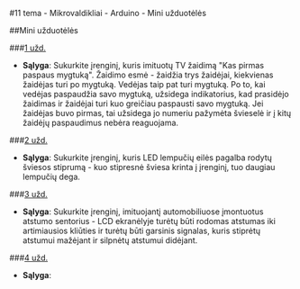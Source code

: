﻿#11 tema - Mikrovaldikliai - Arduino - Mini užduotėlės

##Mini užduotėlės

###[1 užd.](https://github.com/niku-live/jpvs2015/tree/master/11%20tema%20-%2Micro%20-%20Arduino/Mini%20Problems/Vol11Ex1/)
- **Sąlyga**: Sukurkite įrenginį, kuris imituotų TV žaidimą "Kas pirmas paspaus mygtuką". Žaidimo esmė - žaidžia trys žaidėjai, kiekvienas žaidėjas turi po mygtuką. Vedėjas taip pat turi mygtuką. Po to, kai vedėjas paspaudžia savo mygtuką, užsidega indikatorius, kad prasidėjo žaidimas ir žaidėjai turi kuo greičiau paspausti savo mygtuką. Jei žaidėjas buvo pirmas, tai užsidega jo numeriu pažymėta švieselė ir į kitų žaidėjų paspaudimus nebėra reaguojama.

###[2 užd.](https://github.com/niku-live/jpvs2015/tree/master/11%20tema%20-%2Micro%20-%20Arduino/Mini%20Problems/Vol11Ex2/)
- **Sąlyga**: Sukurkite įrenginį, kuris LED lempučių eilės pagalba rodytų šviesos stiprumą - kuo stipresnė šviesa krinta į įrenginį, tuo daugiau lempučių dega.

###[3 užd.](https://github.com/niku-live/jpvs2015/tree/master/11%20tema%20-%2Micro%20-%20Arduino/Mini%20Problems/Vol11Ex3/)
- **Sąlyga**: Sukurkite įrenginį, imituojantį automobiliuose įmontuotus atstumo sentorius - LCD ekranėlyje turėtų būti rodomas atstumas iki artimiausios kliūties ir turėtų būti garsinis signalas, kuris stiprėtų atstumui mažėjant ir silpnėtų atstumui didėjant.

###[4 užd.](https://github.com/niku-live/jpvs2015/tree/master/11%20tema%20-%2Micro%20-%20Arduino/Mini%20Problems/Vol11Ex4/)
- **Sąlyga**: 

